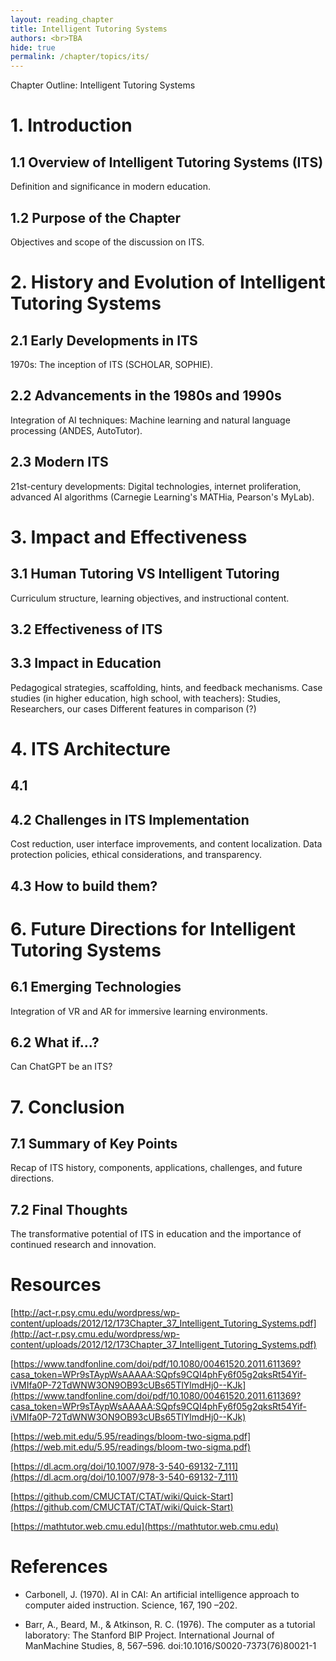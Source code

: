 ```yaml
---
layout: reading_chapter 
title: Intelligent Tutoring Systems
authors: <br>TBA
hide: true 
permalink: /chapter/topics/its/
---
```


Chapter Outline: Intelligent Tutoring Systems
# 1. Introduction

## 1.1 Overview of Intelligent Tutoring Systems (ITS)

Definition and significance in modern education.

## 1.2 Purpose of the Chapter

Objectives and scope of the discussion on ITS.

# 2. History and Evolution of Intelligent Tutoring Systems

## 2.1 Early Developments in ITS

1970s: The inception of ITS (SCHOLAR, SOPHIE).

## 2.2 Advancements in the 1980s and 1990s

Integration of AI techniques: Machine learning and natural language processing (ANDES, AutoTutor).

## 2.3 Modern ITS

21st-century developments: Digital technologies, internet proliferation, advanced AI algorithms (Carnegie Learning's MATHia, Pearson's MyLab).

# 3. Impact and Effectiveness

## 3.1 Human Tutoring VS Intelligent Tutoring

Curriculum structure, learning objectives, and instructional content.

## 3.2 Effectiveness of ITS 

## 3.3 Impact in Education

Pedagogical strategies, scaffolding, hints, and feedback mechanisms.
Case studies (in higher education, high school, with teachers): Studies, Researchers, our cases
Different features in comparison (?)

# 4. ITS Architecture
## 4.1 

## 4.2 Challenges in ITS Implementation

Cost reduction, user interface improvements, and content localization.
Data protection policies, ethical considerations, and transparency.

## 4.3 How to build them?

# 6. Future Directions for Intelligent Tutoring Systems

## 6.1 Emerging Technologies

Integration of VR and AR for immersive learning environments.

## 6.2 What if...?

Can ChatGPT be an ITS?

# 7. Conclusion

## 7.1 Summary of Key Points

Recap of ITS history, components, applications, challenges, and future directions.

## 7.2 Final Thoughts

The transformative potential of ITS in education and the importance of continued research and innovation.


# Resources 
[http://act-r.psy.cmu.edu/wordpress/wp-content/uploads/2012/12/173Chapter_37_Intelligent_Tutoring_Systems.pdf](http://act-r.psy.cmu.edu/wordpress/wp-content/uploads/2012/12/173Chapter_37_Intelligent_Tutoring_Systems.pdf)

[https://www.tandfonline.com/doi/pdf/10.1080/00461520.2011.611369?casa_token=WPr9sTAypWsAAAAA:SQpfs9CQI4phFy6f05g2qksRt54Yif-iVMIfa0P-72TdWNW3ON9OB93cUBs65TlYlmdHj0--KJk](https://www.tandfonline.com/doi/pdf/10.1080/00461520.2011.611369?casa_token=WPr9sTAypWsAAAAA:SQpfs9CQI4phFy6f05g2qksRt54Yif-iVMIfa0P-72TdWNW3ON9OB93cUBs65TlYlmdHj0--KJk)

[https://web.mit.edu/5.95/readings/bloom-two-sigma.pdf](https://web.mit.edu/5.95/readings/bloom-two-sigma.pdf)

[https://dl.acm.org/doi/10.1007/978-3-540-69132-7_111](https://dl.acm.org/doi/10.1007/978-3-540-69132-7_111)

[https://github.com/CMUCTAT/CTAT/wiki/Quick-Start](https://github.com/CMUCTAT/CTAT/wiki/Quick-Start)

[https://mathtutor.web.cmu.edu](https://mathtutor.web.cmu.edu)

# References
* Carbonell, J. (1970). AI in CAI: An artificial intelligence approach to computer aided instruction. Science, 167, 190 –202.

* Barr, A., Beard, M., & Atkinson, R. C. (1976). The computer as a tutorial laboratory: The Stanford BIP Project. International Journal of ManMachine Studies, 8, 567–596. doi:10.1016/S0020-7373(76)80021-1
